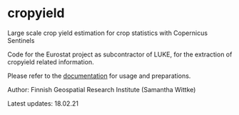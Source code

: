 # cropyield
Large scale crop yield estimation for crop statistics with Copernicus Sentinels

Code for the Eurostat project as subcontractor of LUKE, for the extraction of cropyield related information.

Please refer to the [documentation](https://cropyield.readthedocs.io/en/latest/) for usage and preparations.

Author: Finnish Geospatial Research Institute (Samantha Wittke)

Latest updates: 18.02.21

